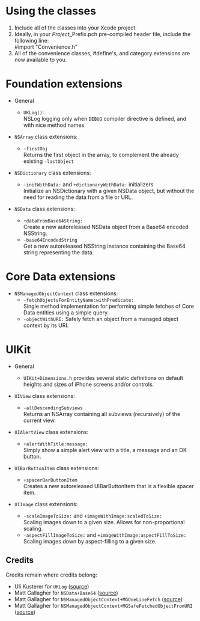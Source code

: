 Using the classes
=================
1. Include all of the classes into your Xcode project.
2. Ideally, in your *Project*_Prefix.pch pre-compiled header file, include
   the following line:  
       #import "Convenience.h"
3. All of the convenience classes, #define's, and category extensions are now
   available to you.

Foundation extensions
=====================
* General
  - `UKLog()`:  
    NSLog logging only when `DEBUG` compiler directive is defined, and with nice
    method names.
  
* `NSArray` class extensions:
  - `-firstObj`  
    Returns the first object in the array, to complement the already existing
    `-lastObject`
  
* `NSDictionary` class extensions:
  - `-initWithData:` and `+dictionaryWithData:` initializers  
    Initialize an NSDictionary with a given NSData object, but without the need
    for reading the data from a file or URL.

* `NSData` class extensions:
  - `+dataFromBase64String:`  
    Create a new autoreleased NSData object from a Base64 encoded NSString.
  - `-base64EncodedString`  
	Get a new autoreleased NSString instance containing the Base64 string
	representing the data.
  
Core Data extensions
====================
* `NSManagedObjectContext` class extensions:
  - `-fetchObjectsForEntityName:withPredicate:`  
    Single method implementation for performing simple fetches of Core Data
    entities using a simple query.
  - `-objectWithURI:`
    Safely fetch an object from a managed object context by its URI.

UIKit
=====
* General
  - `UIKit+Dimensions.h` provides several static definitions on default heights
    and sizes of iPhone screens and/or controls.

* `UIView` class extensions:
  - `-allDescendingSubviews`  
	Returns an NSArray containing all subviews (recursively) of the current
	view.

* `UIAlertView` class extensions:
  - `+alertWithTitle:message:`  
	Simply show a simple alert view with a title, a message and an OK button.

* `UIBarButtonItem` class extensions:
  - `+spacerBarButtonItem`  
    Creates a new autoreleased UIBarButtonItem that is a flexible spacer item.

* `UIImage` class extensions:
  - `-scaleImageToSize:` and `+imageWithImage:scaledToSize:`  
    Scaling images down to a given size. Allows for non-proportional scaling.
  - `-aspectFillImageToSize:` and `+imageWithImage:aspectFillToSize:`  
    Scaling images down by aspect-filling to a given size.

Credits
-------
Credits remain where credits belong:

* Uli Kusterer for `UKLog`
  ([source](http://zathras.de/angelweb/blog-uk-helper-macros.htm))
* Matt Gallagher for `NSData+Base64`
  ([source](http://cocoawithlove.com/2009/06/base64-encoding-options-on-mac-and.html))
* Matt Gallagher for `NSManagedObjectContext+MGOneLineFetch`
  ([source](http://cocoawithlove.com/2008/03/core-data-one-line-fetch.html))
* Matt Gallagher for `NSManagedObjectContext+MGSafeFetchedObjectFromURI`
  ([source](http://cocoawithlove.com/2008/08/safely-fetching-nsmanagedobject-by-uri.html))
